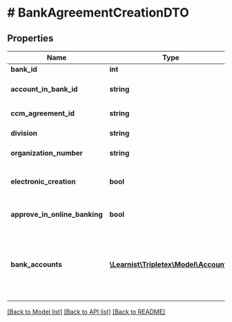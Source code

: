 # # BankAgreementCreationDTO

## Properties

Name | Type | Description | Notes
------------ | ------------- | ------------- | -------------
**bank_id** | **int** | Bank ID |
**account_in_bank_id** | **string** | Customer number in bank | [optional]
**ccm_agreement_id** | **string** | Customer Id from Bank | [optional]
**division** | **string** | Division (DNB only) | [optional]
**organization_number** | **string** | Organization number | [optional]
**electronic_creation** | **bool** | Electronic agreement creation initiated. | [optional]
**approve_in_online_banking** | **bool** | Accounting approve payments | [optional]
**bank_accounts** | [**\Learnist\Tripletex\Model\Account[]**](Account.md) | JSON representing a list of new objects to be created. Should not have ID and version set. |

[[Back to Model list]](../../README.md#models) [[Back to API list]](../../README.md#endpoints) [[Back to README]](../../README.md)
